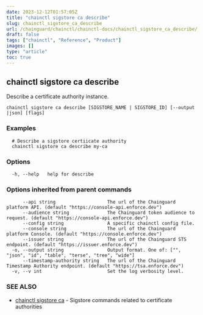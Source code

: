 ```yaml
---
date: 2023-12-12T01:57:05Z
title: "chainctl sigstore ca describe"
slug: chainctl_sigstore_ca_describe
url: /chainguard/chainctl/chainctl-docs/chainctl_sigstore_ca_describe/
draft: false
tags: ["chainctl", "Reference", "Product"]
images: []
type: "article"
toc: true
---
```

## chainctl sigstore ca describe

Describe a certificate authority instance.

```
chainctl sigstore ca describe [SIGSTORE_NAME | SIGSTORE_ID] [--output |json] [flags]
```

### Examples

```
  # Describe a sigstore certiicate authority
  chainctl sigstore ca describe my-ca
```

### Options

```
  -h, --help   help for describe
```

### Options inherited from parent commands

```
      --api string                   The url of the Chainguard platform API. (default "https://console-api.enforce.dev")
      --audience string              The Chainguard token audience to request. (default "https://console-api.enforce.dev")
      --config string                A specific chainctl config file.
      --console string               The url of the Chainguard platform Console. (default "https://console.enforce.dev")
      --issuer string                The url of the Chainguard STS endpoint. (default "https://issuer.enforce.dev")
  -o, --output string                Output format. One of: ["", "json", "id", "table", "terse", "tree", "wide"]
      --timestamp-authority string   The url of the Chainguard Timestamp Authority endpoint. (default "https://tsa.enforce.dev")
  -v, --v int                        Set the log verbosity level.
```

### SEE ALSO

* [chainctl sigstore ca](/chainguard/chainctl/chainctl-docs/chainctl_sigstore_ca/)	 - Sigstore commands related to certificate authorities

